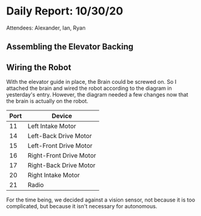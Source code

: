 # Daily Report: 10/30/20

Attendees: Alexander, Ian, Ryan

## Assembling the Elevator Backing

## Wiring the Robot

With the elevator guide in place, the Brain could be screwed on. So I attached the brain and wired the robot according to the diagram in yesterday's entry. However, the diagram needed a few changes now that the brain is actually on the robot.

| Port | Device                  |
| ---- | ----------------------- |
| 11   | Left Intake Motor       |
| 14   | Left-Back Drive Motor   |
| 15   | Left-Front Drive Motor  |
| 16   | Right-Front Drive Motor |
| 17   | Right-Back Drive Motor  |
| 20   | Right Intake Motor      |
| 21   | Radio                   |

For the time being, we decided against a vision sensor, not because it is too complicated, but because it isn't necessary for autonomous.
